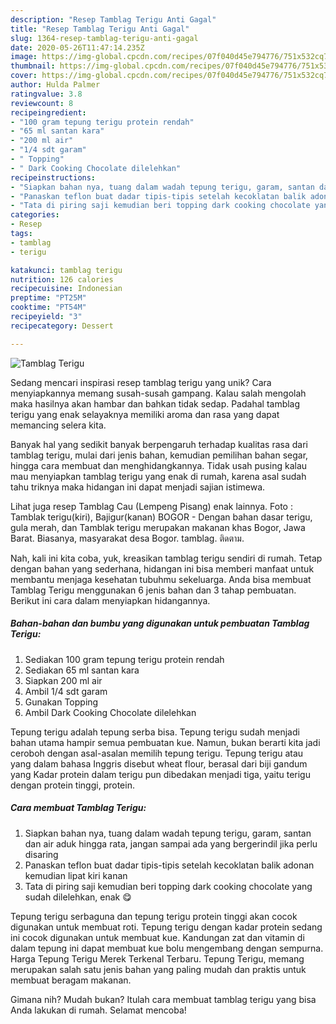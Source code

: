 ```yaml
---
description: "Resep Tamblag Terigu Anti Gagal"
title: "Resep Tamblag Terigu Anti Gagal"
slug: 1364-resep-tamblag-terigu-anti-gagal
date: 2020-05-26T11:47:14.235Z
image: https://img-global.cpcdn.com/recipes/07f040d45e794776/751x532cq70/tamblag-terigu-foto-resep-utama.jpg
thumbnail: https://img-global.cpcdn.com/recipes/07f040d45e794776/751x532cq70/tamblag-terigu-foto-resep-utama.jpg
cover: https://img-global.cpcdn.com/recipes/07f040d45e794776/751x532cq70/tamblag-terigu-foto-resep-utama.jpg
author: Hulda Palmer
ratingvalue: 3.8
reviewcount: 8
recipeingredient:
- "100 gram tepung terigu protein rendah"
- "65 ml santan kara"
- "200 ml air"
- "1/4 sdt garam"
- " Topping"
- " Dark Cooking Chocolate dilelehkan"
recipeinstructions:
- "Siapkan bahan nya, tuang dalam wadah tepung terigu, garam, santan dan air aduk hingga rata, jangan sampai ada yang bergerindil jika perlu disaring"
- "Panaskan teflon buat dadar tipis-tipis setelah kecoklatan balik adonan kemudian lipat kiri kanan"
- "Tata di piring saji kemudian beri topping dark cooking chocolate yang sudah dilelehkan, enak 😋"
categories:
- Resep
tags:
- tamblag
- terigu

katakunci: tamblag terigu 
nutrition: 126 calories
recipecuisine: Indonesian
preptime: "PT25M"
cooktime: "PT54M"
recipeyield: "3"
recipecategory: Dessert

---
```



![Tamblag Terigu](https://img-global.cpcdn.com/recipes/07f040d45e794776/751x532cq70/tamblag-terigu-foto-resep-utama.jpg)

Sedang mencari inspirasi resep tamblag terigu yang unik? Cara menyiapkannya memang susah-susah gampang. Kalau salah mengolah maka hasilnya akan hambar dan bahkan tidak sedap. Padahal tamblag terigu yang enak selayaknya memiliki aroma dan rasa yang dapat memancing selera kita.

Banyak hal yang sedikit banyak berpengaruh terhadap kualitas rasa dari tamblag terigu, mulai dari jenis bahan, kemudian pemilihan bahan segar, hingga cara membuat dan menghidangkannya. Tidak usah pusing kalau mau menyiapkan tamblag terigu yang enak di rumah, karena asal sudah tahu triknya maka hidangan ini dapat menjadi sajian istimewa.

Lihat juga resep Tamblag Cau (Lempeng Pisang) enak lainnya. Foto : Tamblak terigu(kiri), Bajigur(kanan) BOGOR - Dengan bahan dasar terigu, gula merah, dan Tamblak terigu merupakan makanan khas Bogor, Jawa Barat. Biasanya, masyarakat desa Bogor. tamblag. ติดตาม.


Nah, kali ini kita coba, yuk, kreasikan tamblag terigu sendiri di rumah. Tetap dengan bahan yang sederhana, hidangan ini bisa memberi manfaat untuk membantu menjaga kesehatan tubuhmu sekeluarga. Anda bisa membuat Tamblag Terigu menggunakan 6 jenis bahan dan 3 tahap pembuatan. Berikut ini cara dalam menyiapkan hidangannya.

<!--inarticleads1-->

##### Bahan-bahan dan bumbu yang digunakan untuk pembuatan Tamblag Terigu:

1. Sediakan 100 gram tepung terigu protein rendah
1. Sediakan 65 ml santan kara
1. Siapkan 200 ml air
1. Ambil 1/4 sdt garam
1. Gunakan  Topping
1. Ambil  Dark Cooking Chocolate dilelehkan


Tepung terigu adalah tepung serba bisa. Tepung terigu sudah menjadi bahan utama hampir semua pembuatan kue. Namun, bukan berarti kita jadi ceroboh dengan asal-asalan memilih tepung terigu. Tepung terigu atau yang dalam bahasa Inggris disebut wheat flour, berasal dari biji gandum yang Kadar protein dalam terigu pun dibedakan menjadi tiga, yaitu terigu dengan protein tinggi, protein. 

<!--inarticleads2-->

##### Cara membuat Tamblag Terigu:

1. Siapkan bahan nya, tuang dalam wadah tepung terigu, garam, santan dan air aduk hingga rata, jangan sampai ada yang bergerindil jika perlu disaring
1. Panaskan teflon buat dadar tipis-tipis setelah kecoklatan balik adonan kemudian lipat kiri kanan
1. Tata di piring saji kemudian beri topping dark cooking chocolate yang sudah dilelehkan, enak 😋


Tepung terigu serbaguna dan tepung terigu protein tinggi akan cocok digunakan untuk membuat roti. Tepung terigu dengan kadar protein sedang ini cocok digunakan untuk membuat kue. Kandungan zat dan vitamin di dalam tepung ini dapat membuat kue bolu mengembang dengan sempurna. Harga Tepung Terigu Merek Terkenal Terbaru. Tepung Terigu, memang merupakan salah satu jenis bahan yang paling mudah dan praktis untuk membuat beragam makanan. 

Gimana nih? Mudah bukan? Itulah cara membuat tamblag terigu yang bisa Anda lakukan di rumah. Selamat mencoba!
